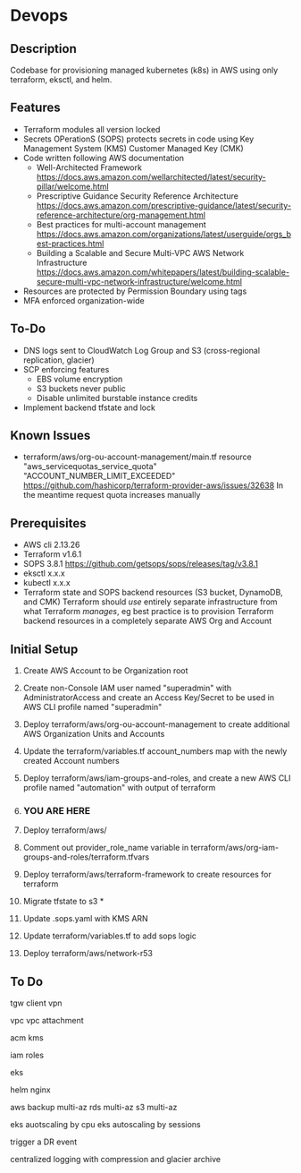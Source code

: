 # Devops

## Description
Codebase for provisioning managed kubernetes (k8s) in AWS using only terraform, eksctl, and helm.

## Features
- Terraform modules all version locked
- Secrets OPerationS (SOPS) protects secrets in code using Key Management System (KMS) Customer Managed Key (CMK)
- Code written following AWS documentation
  - Well-Architected Framework  https://docs.aws.amazon.com/wellarchitected/latest/security-pillar/welcome.html
  - Prescriptive Guidance Security Reference Architecture https://docs.aws.amazon.com/prescriptive-guidance/latest/security-reference-architecture/org-management.html
  - Best practices for multi-account management https://docs.aws.amazon.com/organizations/latest/userguide/orgs_best-practices.html
  - Building a Scalable and Secure Multi-VPC AWS Network Infrastructure https://docs.aws.amazon.com/whitepapers/latest/building-scalable-secure-multi-vpc-network-infrastructure/welcome.html
- Resources are protected by Permission Boundary using tags
- MFA enforced organization-wide

## To-Do
- DNS logs sent to CloudWatch Log Group and S3 (cross-regional replication, glacier)
- SCP enforcing features
  - EBS volume encryption
  - S3 buckets never public
  - Disable unlimited burstable instance credits
- Implement backend tfstate and lock

## Known Issues
- terraform/aws/org-ou-account-management/main.tf
  resource "aws_servicequotas_service_quota" "ACCOUNT_NUMBER_LIMIT_EXCEEDED"
  https://github.com/hashicorp/terraform-provider-aws/issues/32638
  In the meantime request quota increases manually

## Prerequisites
- AWS cli 2.13.26
- Terraform v1.6.1
- SOPS 3.8.1  https://github.com/getsops/sops/releases/tag/v3.8.1
- eksctl x.x.x
- kubectl x.x.x
- Terraform state and SOPS backend resources (S3 bucket, DynamoDB, and CMK)
  Terraform should _use_ entirely separate infrastructure from what Terraform _manages_, eg best practice is to provision Terraform backend resources in a completely separate AWS Org and Account

## Initial Setup
1. Create AWS Account to be Organization root
1. Create non-Console IAM user named "superadmin" with AdministratorAccess and create an Access Key/Secret to be used in AWS CLI profile named "superadmin"
1. Deploy terraform/aws/org-ou-account-management to create additional AWS Organization Units and Accounts
1. Update the terraform/variables.tf account_numbers map with the newly created Account numbers
1. Deploy terraform/aws/iam-groups-and-roles, and create a new AWS CLI profile named "automation" with output of terraform
1. ### YOU ARE HERE

1. Deploy terraform/aws/
1. Comment out provider_role_name variable in terraform/aws/org-iam-groups-and-roles/terraform.tfvars
1. Deploy terraform/aws/terraform-framework to create resources for terraform
  1. Migrate tfstate to s3 *
  1. Update .sops.yaml with KMS ARN
  1. Update terraform/variables.tf to add sops logic
1. Deploy terraform/aws/network-r53

## To Do
tgw
client vpn

vpc
vpc attachment

acm
kms

iam roles

eks

helm nginx

aws backup multi-az
rds multi-az
s3 multi-az

eks auotscaling by cpu
eks autoscaling by sessions

trigger a DR event

centralized logging with compression and glacier archive
